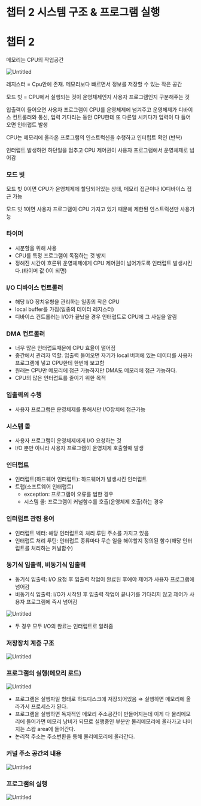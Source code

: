 # 챕터 2 시스템 구조 & 프로그램 실행

# 챕터 2

메모리는 CPU의 작업공간

![Untitled](%E1%84%8E%E1%85%A2%E1%86%B8%E1%84%90%E1%85%A5%202%20%E1%84%89%E1%85%B5%E1%84%89%E1%85%B3%E1%84%90%E1%85%A6%E1%86%B7%20%E1%84%80%E1%85%AE%E1%84%8C%E1%85%A9%20&%20%E1%84%91%E1%85%B3%E1%84%85%E1%85%A9%E1%84%80%E1%85%B3%E1%84%85%E1%85%A2%E1%86%B7%20%E1%84%89%E1%85%B5%E1%86%AF%E1%84%92%E1%85%A2%E1%86%BC%20d443ec601b9644bc8eb94e7c94840bd1/Untitled.png)

레지스터 = Cpu안에 존재. 메모리보다 빠르면서 정보를 저장할 수 있는 작은 공간 

모드 빗 = CPU에서 실행되는 것이 운영체제인지 사용자 프로그램인지 구분해주는 것

입출력이 들어오면 사용자 프로그램이 CPU를 운영체제에 넘겨주고 운영체제가 디바이스 컨트롤러와 통신, 입력 기다리는 동안 CPU한테 또 다른일 시키다가 입력이 다 들어오면 인터럽트 발생  

CPU는 메모리에 올라온 프로그램의 인스트럭션을 수행하고 인터럽트 확인 (반복)

인터럽트 발생하면 하던일을 멈추고 CPU 제어권이 사용자 프로그램에서 운영체제로 넘어감

### 모드 빗

모드 빗 0이면 CPU가 운영체제에 할당되어있는 상태, 메모리 접근이나 IO디바이스 접근 가능

모드 빗 1이면 사용자 프로그램이 CPU 가지고 있기 때문에 제한된 인스트럭션만 사용가능

### 타이머

- 시분할을 위해 사용
- CPU를 특정 프로그램이 독점하는 것 방지
- 정해진 시간이 흐른뒤 운영체제에게 CPU 제어권이 넘어가도록 인터럽트 발생시킨다.(타이머 값 0이 되면)

### I/O 디바이스 컨트롤러

- 해당 I/O 장치유형을 관리하는 일종의 작은 CPU
- local buffer를 가짐(일종의 데이터 레지스터)
- 디바이스 컨트롤러는 I/O가 끝났을 경우 인터럽트로 CPU에 그 사실을 알림

### DMA 컨트롤러

- 너무 많은 인터럽트때문에 CPU 효율이 떨어짐
- 중간에서 관리자 역할. 입출력 들어오면 자기가 local 버퍼에 있는 데이터를 사용자 프로그램에 넣고 CPU한테 한번에 보고함
- 원래는 CPU만 메모리에 접근 가능하지만 DMA도 메모리에 접근 가능하다.
- CPU의 많은 인터럽트를 줄이기 위한 목적

### 입출력의 수행

- 사용자 프로그램은 운영체제를 통해서만 I/O장치에 접근가능

### 시스템 콜

- 사용자 프로그램이 운영체제에게 I/O 요청하는 것
- I/O 뿐만 아니라 사용자 프로그램이 운영체제 호출할때 발생

### 인터럽트

- 인터럽트(하드웨어 인터럽트): 하드웨어가 발생시킨 인터럽트
- 트랩(소프트웨어 인터럽트)
    - exception: 프로그램이 오류를 범한 경우
    - 시스템 콜: 프로그램이 커널함수를 호출(운영체제 호출)하는 경우

### 인터럽트 관련 용어

- 인터럽트 벡터: 해당 인터럽트의 처리 루틴 주소를 가지고 있음
- 인터럽트 처리 루틴: 인터럽트 종류마다 무슨 일을 해야할지 정의된 함수(해당 인터럽트를 처리하는 커널함수)

### 동기식 입출력, 비동기식 입출력

- 동기식 입출력: I/O 요청 후 입출력 작업이 완료된 후에야 제어가 사용자 프로그램에 넘어감
- 비동기식 입출력: I/O가 시작된 후  입출력 작업이 끝나기를 기다리지 않고 제어가 사용자 프로그램에 즉시 넘어감

![Untitled](%E1%84%8E%E1%85%A2%E1%86%B8%E1%84%90%E1%85%A5%202%20%E1%84%89%E1%85%B5%E1%84%89%E1%85%B3%E1%84%90%E1%85%A6%E1%86%B7%20%E1%84%80%E1%85%AE%E1%84%8C%E1%85%A9%20&%20%E1%84%91%E1%85%B3%E1%84%85%E1%85%A9%E1%84%80%E1%85%B3%E1%84%85%E1%85%A2%E1%86%B7%20%E1%84%89%E1%85%B5%E1%86%AF%E1%84%92%E1%85%A2%E1%86%BC%20d443ec601b9644bc8eb94e7c94840bd1/Untitled%201.png)

- 두 경우 모두 I/O의 완료는 인터럽트로 알려줌

### 저장장치 계층 구조

![Untitled](%E1%84%8E%E1%85%A2%E1%86%B8%E1%84%90%E1%85%A5%202%20%E1%84%89%E1%85%B5%E1%84%89%E1%85%B3%E1%84%90%E1%85%A6%E1%86%B7%20%E1%84%80%E1%85%AE%E1%84%8C%E1%85%A9%20&%20%E1%84%91%E1%85%B3%E1%84%85%E1%85%A9%E1%84%80%E1%85%B3%E1%84%85%E1%85%A2%E1%86%B7%20%E1%84%89%E1%85%B5%E1%86%AF%E1%84%92%E1%85%A2%E1%86%BC%20d443ec601b9644bc8eb94e7c94840bd1/Untitled%202.png)

### 프로그램의 실행(메모리 로드)

![Untitled](%E1%84%8E%E1%85%A2%E1%86%B8%E1%84%90%E1%85%A5%202%20%E1%84%89%E1%85%B5%E1%84%89%E1%85%B3%E1%84%90%E1%85%A6%E1%86%B7%20%E1%84%80%E1%85%AE%E1%84%8C%E1%85%A9%20&%20%E1%84%91%E1%85%B3%E1%84%85%E1%85%A9%E1%84%80%E1%85%B3%E1%84%85%E1%85%A2%E1%86%B7%20%E1%84%89%E1%85%B5%E1%86%AF%E1%84%92%E1%85%A2%E1%86%BC%20d443ec601b9644bc8eb94e7c94840bd1/Untitled%203.png)

- 프로그램은 실행파일 형태로 하드디스크에 저장되어있음 ⇒ 실행하면 메모리에 올라가서 프로세스가 된다.
- 프로그램을 실행하면 독자적인 메모리 주소공간이 만들어지는데 이게 다 물리메모리에 들어가면 메모리 낭비가 되므로 실행중인 부분만 물리메모리에 올라가고 나머지는 스왑 area에 들어간다.
- 논리적 주소는 주소변환을 통해 물리메모리에 올라간다.

### 커널 주소 공간의 내용

![Untitled](%E1%84%8E%E1%85%A2%E1%86%B8%E1%84%90%E1%85%A5%202%20%E1%84%89%E1%85%B5%E1%84%89%E1%85%B3%E1%84%90%E1%85%A6%E1%86%B7%20%E1%84%80%E1%85%AE%E1%84%8C%E1%85%A9%20&%20%E1%84%91%E1%85%B3%E1%84%85%E1%85%A9%E1%84%80%E1%85%B3%E1%84%85%E1%85%A2%E1%86%B7%20%E1%84%89%E1%85%B5%E1%86%AF%E1%84%92%E1%85%A2%E1%86%BC%20d443ec601b9644bc8eb94e7c94840bd1/Untitled%204.png)

### 프로그램의 실행

![Untitled](%E1%84%8E%E1%85%A2%E1%86%B8%E1%84%90%E1%85%A5%202%20%E1%84%89%E1%85%B5%E1%84%89%E1%85%B3%E1%84%90%E1%85%A6%E1%86%B7%20%E1%84%80%E1%85%AE%E1%84%8C%E1%85%A9%20&%20%E1%84%91%E1%85%B3%E1%84%85%E1%85%A9%E1%84%80%E1%85%B3%E1%84%85%E1%85%A2%E1%86%B7%20%E1%84%89%E1%85%B5%E1%86%AF%E1%84%92%E1%85%A2%E1%86%BC%20d443ec601b9644bc8eb94e7c94840bd1/Untitled%205.png)